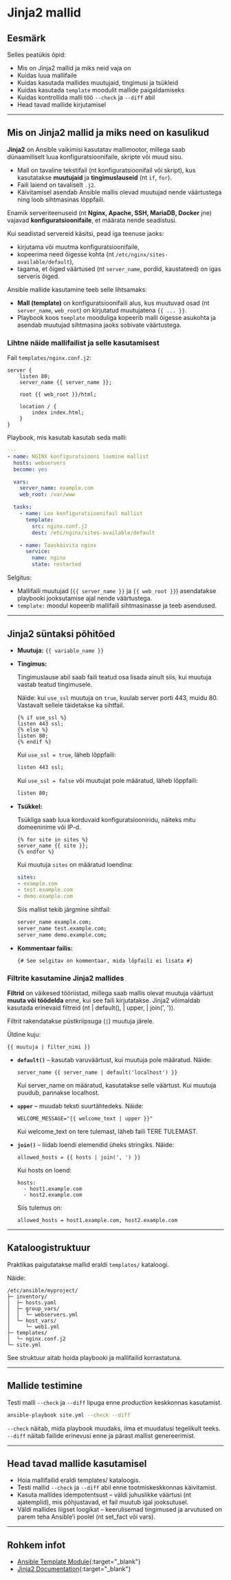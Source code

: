 # Jinja2 mallid

## Eesmärk

Selles peatükis õpid:

- Mis on Jinja2 mallid ja miks neid vaja on
- Kuidas luua mallifaile
- Kuidas kasutada mallides muutujaid, tingimusi ja tsükleid
- Kuidas kasutada `template` moodulit mallide paigaldamiseks
- Kuidas kontrollida malli töö `--check` ja `--diff` abil
- Head tavad mallide kirjutamisel

---

## Mis on Jinja2 mallid ja miks need on kasulikud

**Jinja2** on Ansible vaikimisi kasutatav mallimootor, millega saab dünaamiliselt luua konfiguratsioonifaile, skripte või muud sisu.

- Mall on tavaline tekstifail (nt konfiguratsioonifail või skript), kus kasutatakse **muutujaid** ja **tingimuslauseid** (nt `if`, `for`).
- Faili laiend on tavaliselt `.j2`.
- Käivitamisel asendab Ansible mallis olevad muutujad nende väärtustega ning loob sihtmasinas lõppfaili.

Enamik serveriteenuseid (nt **Nginx, Apache, SSH, MariaDB, Docker** jne) vajavad **konfiguratsioonifaile**, et määrata nende seadistusi.

Kui seadistad servereid käsitsi, pead iga teenuse jaoks:

- kirjutama või muutma konfiguratsioonifaile,
- kopeerima need õigesse kohta (nt `/etc/nginx/sites-available/default`),
- tagama, et õiged väärtused (nt `server_name`, pordid, kaustateed) on igas serveris õiged.

Ansible mallide kasutamine teeb selle lihtsamaks:

- **Mall (template)** on konfiguratsioonifaili alus, kus muutuvad osad (nt `server_name`, `web_root`) on kirjutatud muutujatena `{{ ... }}`.
- Playbook koos `template` mooduliga kopeerib malli õigesse asukohta ja asendab muutujad sihtmasina jaoks sobivate väärtustega.

### Lihtne näide mallifailist ja selle kasutamisest

Fail `templates/nginx.conf.j2`:

```jinja2
server {
    listen 80;
    server_name {{ server_name }};

    root {{ web_root }}/html;

    location / {
        index index.html;
    }
}
```

Playbook, mis kasutab kasutab seda malli:

```yaml
---
- name: NGINX konfiguratsiooni loomine mallist
  hosts: webservers
  become: yes

  vars:
    server_name: example.com
    web_root: /var/www

  tasks:
    - name: Loo konfiguratsioonifail mallist
      template:
        src: nginx.conf.j2
        dest: /etc/nginx/sites-available/default

    - name: Taaskäivita nginx
      service:
        name: nginx
        state: restarted
```

Selgitus:

- Mallifaili muutujad (`{{ server_name }}` ja `{{ web_root }}`) asendatakse playbooki jooksutamise ajal nende väärtustega.
- `template:` moodul kopeerib mallifaili sihtmasinasse ja teeb asendused.

---

## Jinja2 süntaksi põhitõed

- **Muutuja:** `{{ variable_name }}`
- **Tingimus:**

    Tingimuslause abil saab faili teatud osa lisada ainult siis, kui muutuja vastab teatud tingimusele.

    Näide: kui `use_ssl` muutuja on `true`, kuulab server porti 443, muidu 80. Vastavalt sellele täidetakse ka sihtfail.

    ```jinja2
    {% if use_ssl %}
    listen 443 ssl;
    {% else %}
    listen 80;
    {% endif %}
    ```

    Kui `use_ssl = true`, läheb lõppfaili:

    ```bash
    listen 443 ssl;
    ```

    Kui `use_ssl = false` või muutujat pole määratud, läheb lõppfaili:

    ```bash
    listen 80;
    ```

- **Tsükkel:**

    Tsükliga saab luua korduvaid konfiguratsiooniridu, näiteks mitu domeeninime või IP-d.

    ```jinja2
    {% for site in sites %}
    server_name {{ site }};
    {% endfor %}
    ```

    Kui muutuja `sites` on määratud loendina:
    ```yaml
    sites:
    - example.com
    - test.example.com
    - demo.example.com
    ```

    Siis mallist tekib järgmine sihtfail:

    ```bash
    server_name example.com;
    server_name test.example.com;
    server_name demo.example.com;
    ```

- **Kommentaar failis:**

    ```jinja2
    {# See selgitav on kommentaar, mida lõpfaili ei lisata #}
    ```


### Filtrite kasutamine Jinja2 mallides

**Filtrid** on väikesed tööriistad, millega saab mallis olevat muutuja väärtust **muuta või töödelda** enne, kui see faili kirjutatakse. Jinja2 võimaldab kasutada erinevaid filtreid (nt | default(), | upper, | join(', ')).

Filtrit rakendatakse püstkriipsuga (`|`) muutuja järele.

Üldine kuju:
```jinja2
{{ muutuja | filter_nimi }}
```

- **`default()`** – kasutab varuväärtust, kui muutuja pole määratud. Näide:
  
    ```jinja2
    server_name {{ server_name | default('localhost') }}
    ```
    Kui server_name on määratud, kasutatakse selle väärtust.
    Kui muutuja puudub, pannakse localhost.

- **`upper`** – muudab teksti suurtähtedeks. Näide:

    ```jinja2
    WELCOME_MESSAGE="{{ welcome_text | upper }}"
    ```

    Kui welcome_text on tere tulemast, läheb faili TERE TULEMAST.

- **`join()`** – liidab loendi elemendid üheks stringiks. Näide:

    ```jinja2
    allowed_hosts = {{ hosts | join(', ') }}
    ```

    Kui hosts on loend:
    ```jinja2
    hosts:
      - host1.example.com
      - host2.example.com
    ```

    Siis tulemus on:
    ```jinja2
    allowed_hosts = host1.example.com, host2.example.com
    ```

---

## Kataloogistruktuur

Praktikas paigutatakse mallid eraldi `templates/` kataloogi.

Näide:
```
/etc/ansible/myproject/
├─ inventory/
│  ├─ hosts.yaml
│  ├─ group_vars/
│  │  └─ webservers.yml
│  └─ host_vars/
│     └─ web1.yml
├─ templates/
│  └─ nginx.conf.j2
└─ site.yml
```

See struktuur aitab hoida playbooki ja mallifailid korrastatuna.

---

## Mallide testimine

Testi malli `--check` ja `--diff` lipuga enne *production* keskkonnas kasutamist.

```bash
ansible-playbook site.yml --check --diff
```

  `--check` näitab, mida playbook muudaks, ilma et muudatusi tegelikult teeks.
  `--diff` näitab failide erinevusi enne ja pärast mallist genereerimist.

---

## Head tavad mallide kasutamisel

- Hoia mallifailid eraldi templates/ kataloogis.
- Testi mallid `--check` ja `--diff` abil enne tootmiskeskkonnas käivitamist.
- Kasuta mallides idempotentsust – väldi juhuslikke väärtusi (nt ajatemplid), mis põhjustavad, et fail muutub igal jooksutusel.
- Väldi mallides liigset loogikat – keerulisemad tingimused ja arvutused on parem teha Ansible’i poolel (nt set_fact või vars).

---


## Rohkem infot

- [Ansible Template Module](https://docs.ansible.com/ansible/latest/collections/ansible/builtin/template_module.html){:target="_blank"}  
- [Jinja2 Documentation](https://jinja.palletsprojects.com/en/latest/templates/){:target="_blank"}  

